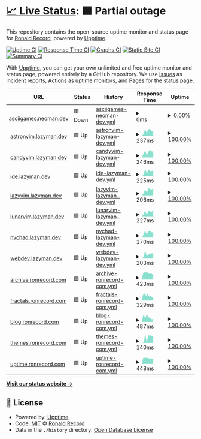 # [📈 Live Status](https://doctorfree.github.io/subdomains): <!--live status--> **🟧 Partial outage**

This repository contains the open-source uptime monitor and status page for [Ronald Record](http://ronrecord.com), powered by [Upptime](https://github.com/upptime/upptime).

[![Uptime CI](https://github.com/doctorfree/subdomains/workflows/Uptime%20CI/badge.svg)](https://github.com/doctorfree/subdomains/actions?query=workflow%3A%22Uptime+CI%22)
[![Response Time CI](https://github.com/doctorfree/subdomains/workflows/Response%20Time%20CI/badge.svg)](https://github.com/doctorfree/subdomains/actions?query=workflow%3A%22Response+Time+CI%22)
[![Graphs CI](https://github.com/doctorfree/subdomains/workflows/Graphs%20CI/badge.svg)](https://github.com/doctorfree/subdomains/actions?query=workflow%3A%22Graphs+CI%22)
[![Static Site CI](https://github.com/doctorfree/subdomains/workflows/Static%20Site%20CI/badge.svg)](https://github.com/doctorfree/subdomains/actions?query=workflow%3A%22Static+Site+CI%22)
[![Summary CI](https://github.com/doctorfree/subdomains/workflows/Summary%20CI/badge.svg)](https://github.com/doctorfree/subdomains/actions?query=workflow%3A%22Summary+CI%22)

With [Upptime](https://upptime.js.org), you can get your own unlimited and free uptime monitor and status page, powered entirely by a GitHub repository. We use [Issues](https://github.com/doctorfree/subdomains/issues) as incident reports, [Actions](https://github.com/doctorfree/subdomains/actions) as uptime monitors, and [Pages](https://doctorfree.github.io/subdomains) for the status page.

<!--start: status pages-->
<!-- This summary is generated by Upptime (https://github.com/upptime/upptime) -->
<!-- Do not edit this manually, your changes will be overwritten -->
<!-- prettier-ignore -->
| URL | Status | History | Response Time | Uptime |
| --- | ------ | ------- | ------------- | ------ |
| <img alt="" src="https://icons.duckduckgo.com/ip3/asciigames.neoman.dev.ico" height="13"> [asciigames.neoman.dev](https://asciigames.neoman.dev) | 🟥 Down | [asciigames-neoman-dev.yml](https://github.com/doctorfree/subdomains/commits/HEAD/history/asciigames-neoman-dev.yml) | <details><summary><img alt="Response time graph" src="./graphs/asciigames-neoman-dev/response-time-week.png" height="20"> 0ms</summary><br><a href="https://doctorfree.github.io/subdomains/history/asciigames-neoman-dev"><img alt="Response time 186" src="https://img.shields.io/endpoint?url=https%3A%2F%2Fraw.githubusercontent.com%2Fdoctorfree%2Fsubdomains%2FHEAD%2Fapi%2Fasciigames-neoman-dev%2Fresponse-time.json"></a><br><a href="https://doctorfree.github.io/subdomains/history/asciigames-neoman-dev"><img alt="24-hour response time 0" src="https://img.shields.io/endpoint?url=https%3A%2F%2Fraw.githubusercontent.com%2Fdoctorfree%2Fsubdomains%2FHEAD%2Fapi%2Fasciigames-neoman-dev%2Fresponse-time-day.json"></a><br><a href="https://doctorfree.github.io/subdomains/history/asciigames-neoman-dev"><img alt="7-day response time 0" src="https://img.shields.io/endpoint?url=https%3A%2F%2Fraw.githubusercontent.com%2Fdoctorfree%2Fsubdomains%2FHEAD%2Fapi%2Fasciigames-neoman-dev%2Fresponse-time-week.json"></a><br><a href="https://doctorfree.github.io/subdomains/history/asciigames-neoman-dev"><img alt="30-day response time 0" src="https://img.shields.io/endpoint?url=https%3A%2F%2Fraw.githubusercontent.com%2Fdoctorfree%2Fsubdomains%2FHEAD%2Fapi%2Fasciigames-neoman-dev%2Fresponse-time-month.json"></a><br><a href="https://doctorfree.github.io/subdomains/history/asciigames-neoman-dev"><img alt="1-year response time 186" src="https://img.shields.io/endpoint?url=https%3A%2F%2Fraw.githubusercontent.com%2Fdoctorfree%2Fsubdomains%2FHEAD%2Fapi%2Fasciigames-neoman-dev%2Fresponse-time-year.json"></a></details> | <details><summary><a href="https://doctorfree.github.io/subdomains/history/asciigames-neoman-dev">0.00%</a></summary><a href="https://doctorfree.github.io/subdomains/history/asciigames-neoman-dev"><img alt="All-time uptime 11.50%" src="https://img.shields.io/endpoint?url=https%3A%2F%2Fraw.githubusercontent.com%2Fdoctorfree%2Fsubdomains%2FHEAD%2Fapi%2Fasciigames-neoman-dev%2Fuptime.json"></a><br><a href="https://doctorfree.github.io/subdomains/history/asciigames-neoman-dev"><img alt="24-hour uptime 0.00%" src="https://img.shields.io/endpoint?url=https%3A%2F%2Fraw.githubusercontent.com%2Fdoctorfree%2Fsubdomains%2FHEAD%2Fapi%2Fasciigames-neoman-dev%2Fuptime-day.json"></a><br><a href="https://doctorfree.github.io/subdomains/history/asciigames-neoman-dev"><img alt="7-day uptime 0.00%" src="https://img.shields.io/endpoint?url=https%3A%2F%2Fraw.githubusercontent.com%2Fdoctorfree%2Fsubdomains%2FHEAD%2Fapi%2Fasciigames-neoman-dev%2Fuptime-week.json"></a><br><a href="https://doctorfree.github.io/subdomains/history/asciigames-neoman-dev"><img alt="30-day uptime 1.38%" src="https://img.shields.io/endpoint?url=https%3A%2F%2Fraw.githubusercontent.com%2Fdoctorfree%2Fsubdomains%2FHEAD%2Fapi%2Fasciigames-neoman-dev%2Fuptime-month.json"></a><br><a href="https://doctorfree.github.io/subdomains/history/asciigames-neoman-dev"><img alt="1-year uptime 11.50%" src="https://img.shields.io/endpoint?url=https%3A%2F%2Fraw.githubusercontent.com%2Fdoctorfree%2Fsubdomains%2FHEAD%2Fapi%2Fasciigames-neoman-dev%2Fuptime-year.json"></a></details>
| <img alt="" src="https://icons.duckduckgo.com/ip3/astronvim.lazyman.dev.ico" height="13"> [astronvim.lazyman.dev](https://astronvim.lazyman.dev) | 🟩 Up | [astronvim-lazyman-dev.yml](https://github.com/doctorfree/subdomains/commits/HEAD/history/astronvim-lazyman-dev.yml) | <details><summary><img alt="Response time graph" src="./graphs/astronvim-lazyman-dev/response-time-week.png" height="20"> 237ms</summary><br><a href="https://doctorfree.github.io/subdomains/history/astronvim-lazyman-dev"><img alt="Response time 188" src="https://img.shields.io/endpoint?url=https%3A%2F%2Fraw.githubusercontent.com%2Fdoctorfree%2Fsubdomains%2FHEAD%2Fapi%2Fastronvim-lazyman-dev%2Fresponse-time.json"></a><br><a href="https://doctorfree.github.io/subdomains/history/astronvim-lazyman-dev"><img alt="24-hour response time 248" src="https://img.shields.io/endpoint?url=https%3A%2F%2Fraw.githubusercontent.com%2Fdoctorfree%2Fsubdomains%2FHEAD%2Fapi%2Fastronvim-lazyman-dev%2Fresponse-time-day.json"></a><br><a href="https://doctorfree.github.io/subdomains/history/astronvim-lazyman-dev"><img alt="7-day response time 237" src="https://img.shields.io/endpoint?url=https%3A%2F%2Fraw.githubusercontent.com%2Fdoctorfree%2Fsubdomains%2FHEAD%2Fapi%2Fastronvim-lazyman-dev%2Fresponse-time-week.json"></a><br><a href="https://doctorfree.github.io/subdomains/history/astronvim-lazyman-dev"><img alt="30-day response time 197" src="https://img.shields.io/endpoint?url=https%3A%2F%2Fraw.githubusercontent.com%2Fdoctorfree%2Fsubdomains%2FHEAD%2Fapi%2Fastronvim-lazyman-dev%2Fresponse-time-month.json"></a><br><a href="https://doctorfree.github.io/subdomains/history/astronvim-lazyman-dev"><img alt="1-year response time 188" src="https://img.shields.io/endpoint?url=https%3A%2F%2Fraw.githubusercontent.com%2Fdoctorfree%2Fsubdomains%2FHEAD%2Fapi%2Fastronvim-lazyman-dev%2Fresponse-time-year.json"></a></details> | <details><summary><a href="https://doctorfree.github.io/subdomains/history/astronvim-lazyman-dev">100.00%</a></summary><a href="https://doctorfree.github.io/subdomains/history/astronvim-lazyman-dev"><img alt="All-time uptime 100.00%" src="https://img.shields.io/endpoint?url=https%3A%2F%2Fraw.githubusercontent.com%2Fdoctorfree%2Fsubdomains%2FHEAD%2Fapi%2Fastronvim-lazyman-dev%2Fuptime.json"></a><br><a href="https://doctorfree.github.io/subdomains/history/astronvim-lazyman-dev"><img alt="24-hour uptime 100.00%" src="https://img.shields.io/endpoint?url=https%3A%2F%2Fraw.githubusercontent.com%2Fdoctorfree%2Fsubdomains%2FHEAD%2Fapi%2Fastronvim-lazyman-dev%2Fuptime-day.json"></a><br><a href="https://doctorfree.github.io/subdomains/history/astronvim-lazyman-dev"><img alt="7-day uptime 100.00%" src="https://img.shields.io/endpoint?url=https%3A%2F%2Fraw.githubusercontent.com%2Fdoctorfree%2Fsubdomains%2FHEAD%2Fapi%2Fastronvim-lazyman-dev%2Fuptime-week.json"></a><br><a href="https://doctorfree.github.io/subdomains/history/astronvim-lazyman-dev"><img alt="30-day uptime 100.00%" src="https://img.shields.io/endpoint?url=https%3A%2F%2Fraw.githubusercontent.com%2Fdoctorfree%2Fsubdomains%2FHEAD%2Fapi%2Fastronvim-lazyman-dev%2Fuptime-month.json"></a><br><a href="https://doctorfree.github.io/subdomains/history/astronvim-lazyman-dev"><img alt="1-year uptime 100.00%" src="https://img.shields.io/endpoint?url=https%3A%2F%2Fraw.githubusercontent.com%2Fdoctorfree%2Fsubdomains%2FHEAD%2Fapi%2Fastronvim-lazyman-dev%2Fuptime-year.json"></a></details>
| <img alt="" src="https://icons.duckduckgo.com/ip3/candyvim.lazyman.dev.ico" height="13"> [candyvim.lazyman.dev](https://candyvim.lazyman.dev) | 🟩 Up | [candyvim-lazyman-dev.yml](https://github.com/doctorfree/subdomains/commits/HEAD/history/candyvim-lazyman-dev.yml) | <details><summary><img alt="Response time graph" src="./graphs/candyvim-lazyman-dev/response-time-week.png" height="20"> 246ms</summary><br><a href="https://doctorfree.github.io/subdomains/history/candyvim-lazyman-dev"><img alt="Response time 179" src="https://img.shields.io/endpoint?url=https%3A%2F%2Fraw.githubusercontent.com%2Fdoctorfree%2Fsubdomains%2FHEAD%2Fapi%2Fcandyvim-lazyman-dev%2Fresponse-time.json"></a><br><a href="https://doctorfree.github.io/subdomains/history/candyvim-lazyman-dev"><img alt="24-hour response time 283" src="https://img.shields.io/endpoint?url=https%3A%2F%2Fraw.githubusercontent.com%2Fdoctorfree%2Fsubdomains%2FHEAD%2Fapi%2Fcandyvim-lazyman-dev%2Fresponse-time-day.json"></a><br><a href="https://doctorfree.github.io/subdomains/history/candyvim-lazyman-dev"><img alt="7-day response time 246" src="https://img.shields.io/endpoint?url=https%3A%2F%2Fraw.githubusercontent.com%2Fdoctorfree%2Fsubdomains%2FHEAD%2Fapi%2Fcandyvim-lazyman-dev%2Fresponse-time-week.json"></a><br><a href="https://doctorfree.github.io/subdomains/history/candyvim-lazyman-dev"><img alt="30-day response time 192" src="https://img.shields.io/endpoint?url=https%3A%2F%2Fraw.githubusercontent.com%2Fdoctorfree%2Fsubdomains%2FHEAD%2Fapi%2Fcandyvim-lazyman-dev%2Fresponse-time-month.json"></a><br><a href="https://doctorfree.github.io/subdomains/history/candyvim-lazyman-dev"><img alt="1-year response time 179" src="https://img.shields.io/endpoint?url=https%3A%2F%2Fraw.githubusercontent.com%2Fdoctorfree%2Fsubdomains%2FHEAD%2Fapi%2Fcandyvim-lazyman-dev%2Fresponse-time-year.json"></a></details> | <details><summary><a href="https://doctorfree.github.io/subdomains/history/candyvim-lazyman-dev">100.00%</a></summary><a href="https://doctorfree.github.io/subdomains/history/candyvim-lazyman-dev"><img alt="All-time uptime 100.00%" src="https://img.shields.io/endpoint?url=https%3A%2F%2Fraw.githubusercontent.com%2Fdoctorfree%2Fsubdomains%2FHEAD%2Fapi%2Fcandyvim-lazyman-dev%2Fuptime.json"></a><br><a href="https://doctorfree.github.io/subdomains/history/candyvim-lazyman-dev"><img alt="24-hour uptime 100.00%" src="https://img.shields.io/endpoint?url=https%3A%2F%2Fraw.githubusercontent.com%2Fdoctorfree%2Fsubdomains%2FHEAD%2Fapi%2Fcandyvim-lazyman-dev%2Fuptime-day.json"></a><br><a href="https://doctorfree.github.io/subdomains/history/candyvim-lazyman-dev"><img alt="7-day uptime 100.00%" src="https://img.shields.io/endpoint?url=https%3A%2F%2Fraw.githubusercontent.com%2Fdoctorfree%2Fsubdomains%2FHEAD%2Fapi%2Fcandyvim-lazyman-dev%2Fuptime-week.json"></a><br><a href="https://doctorfree.github.io/subdomains/history/candyvim-lazyman-dev"><img alt="30-day uptime 100.00%" src="https://img.shields.io/endpoint?url=https%3A%2F%2Fraw.githubusercontent.com%2Fdoctorfree%2Fsubdomains%2FHEAD%2Fapi%2Fcandyvim-lazyman-dev%2Fuptime-month.json"></a><br><a href="https://doctorfree.github.io/subdomains/history/candyvim-lazyman-dev"><img alt="1-year uptime 100.00%" src="https://img.shields.io/endpoint?url=https%3A%2F%2Fraw.githubusercontent.com%2Fdoctorfree%2Fsubdomains%2FHEAD%2Fapi%2Fcandyvim-lazyman-dev%2Fuptime-year.json"></a></details>
| <img alt="" src="https://icons.duckduckgo.com/ip3/ide.lazyman.dev.ico" height="13"> [ide.lazyman.dev](https://ide.lazyman.dev) | 🟩 Up | [ide-lazyman-dev.yml](https://github.com/doctorfree/subdomains/commits/HEAD/history/ide-lazyman-dev.yml) | <details><summary><img alt="Response time graph" src="./graphs/ide-lazyman-dev/response-time-week.png" height="20"> 225ms</summary><br><a href="https://doctorfree.github.io/subdomains/history/ide-lazyman-dev"><img alt="Response time 169" src="https://img.shields.io/endpoint?url=https%3A%2F%2Fraw.githubusercontent.com%2Fdoctorfree%2Fsubdomains%2FHEAD%2Fapi%2Fide-lazyman-dev%2Fresponse-time.json"></a><br><a href="https://doctorfree.github.io/subdomains/history/ide-lazyman-dev"><img alt="24-hour response time 290" src="https://img.shields.io/endpoint?url=https%3A%2F%2Fraw.githubusercontent.com%2Fdoctorfree%2Fsubdomains%2FHEAD%2Fapi%2Fide-lazyman-dev%2Fresponse-time-day.json"></a><br><a href="https://doctorfree.github.io/subdomains/history/ide-lazyman-dev"><img alt="7-day response time 225" src="https://img.shields.io/endpoint?url=https%3A%2F%2Fraw.githubusercontent.com%2Fdoctorfree%2Fsubdomains%2FHEAD%2Fapi%2Fide-lazyman-dev%2Fresponse-time-week.json"></a><br><a href="https://doctorfree.github.io/subdomains/history/ide-lazyman-dev"><img alt="30-day response time 180" src="https://img.shields.io/endpoint?url=https%3A%2F%2Fraw.githubusercontent.com%2Fdoctorfree%2Fsubdomains%2FHEAD%2Fapi%2Fide-lazyman-dev%2Fresponse-time-month.json"></a><br><a href="https://doctorfree.github.io/subdomains/history/ide-lazyman-dev"><img alt="1-year response time 169" src="https://img.shields.io/endpoint?url=https%3A%2F%2Fraw.githubusercontent.com%2Fdoctorfree%2Fsubdomains%2FHEAD%2Fapi%2Fide-lazyman-dev%2Fresponse-time-year.json"></a></details> | <details><summary><a href="https://doctorfree.github.io/subdomains/history/ide-lazyman-dev">100.00%</a></summary><a href="https://doctorfree.github.io/subdomains/history/ide-lazyman-dev"><img alt="All-time uptime 100.00%" src="https://img.shields.io/endpoint?url=https%3A%2F%2Fraw.githubusercontent.com%2Fdoctorfree%2Fsubdomains%2FHEAD%2Fapi%2Fide-lazyman-dev%2Fuptime.json"></a><br><a href="https://doctorfree.github.io/subdomains/history/ide-lazyman-dev"><img alt="24-hour uptime 100.00%" src="https://img.shields.io/endpoint?url=https%3A%2F%2Fraw.githubusercontent.com%2Fdoctorfree%2Fsubdomains%2FHEAD%2Fapi%2Fide-lazyman-dev%2Fuptime-day.json"></a><br><a href="https://doctorfree.github.io/subdomains/history/ide-lazyman-dev"><img alt="7-day uptime 100.00%" src="https://img.shields.io/endpoint?url=https%3A%2F%2Fraw.githubusercontent.com%2Fdoctorfree%2Fsubdomains%2FHEAD%2Fapi%2Fide-lazyman-dev%2Fuptime-week.json"></a><br><a href="https://doctorfree.github.io/subdomains/history/ide-lazyman-dev"><img alt="30-day uptime 100.00%" src="https://img.shields.io/endpoint?url=https%3A%2F%2Fraw.githubusercontent.com%2Fdoctorfree%2Fsubdomains%2FHEAD%2Fapi%2Fide-lazyman-dev%2Fuptime-month.json"></a><br><a href="https://doctorfree.github.io/subdomains/history/ide-lazyman-dev"><img alt="1-year uptime 100.00%" src="https://img.shields.io/endpoint?url=https%3A%2F%2Fraw.githubusercontent.com%2Fdoctorfree%2Fsubdomains%2FHEAD%2Fapi%2Fide-lazyman-dev%2Fuptime-year.json"></a></details>
| <img alt="" src="https://icons.duckduckgo.com/ip3/lazyvim.lazyman.dev.ico" height="13"> [lazyvim.lazyman.dev](https://lazyvim.lazyman.dev) | 🟩 Up | [lazyvim-lazyman-dev.yml](https://github.com/doctorfree/subdomains/commits/HEAD/history/lazyvim-lazyman-dev.yml) | <details><summary><img alt="Response time graph" src="./graphs/lazyvim-lazyman-dev/response-time-week.png" height="20"> 206ms</summary><br><a href="https://doctorfree.github.io/subdomains/history/lazyvim-lazyman-dev"><img alt="Response time 172" src="https://img.shields.io/endpoint?url=https%3A%2F%2Fraw.githubusercontent.com%2Fdoctorfree%2Fsubdomains%2FHEAD%2Fapi%2Flazyvim-lazyman-dev%2Fresponse-time.json"></a><br><a href="https://doctorfree.github.io/subdomains/history/lazyvim-lazyman-dev"><img alt="24-hour response time 280" src="https://img.shields.io/endpoint?url=https%3A%2F%2Fraw.githubusercontent.com%2Fdoctorfree%2Fsubdomains%2FHEAD%2Fapi%2Flazyvim-lazyman-dev%2Fresponse-time-day.json"></a><br><a href="https://doctorfree.github.io/subdomains/history/lazyvim-lazyman-dev"><img alt="7-day response time 206" src="https://img.shields.io/endpoint?url=https%3A%2F%2Fraw.githubusercontent.com%2Fdoctorfree%2Fsubdomains%2FHEAD%2Fapi%2Flazyvim-lazyman-dev%2Fresponse-time-week.json"></a><br><a href="https://doctorfree.github.io/subdomains/history/lazyvim-lazyman-dev"><img alt="30-day response time 173" src="https://img.shields.io/endpoint?url=https%3A%2F%2Fraw.githubusercontent.com%2Fdoctorfree%2Fsubdomains%2FHEAD%2Fapi%2Flazyvim-lazyman-dev%2Fresponse-time-month.json"></a><br><a href="https://doctorfree.github.io/subdomains/history/lazyvim-lazyman-dev"><img alt="1-year response time 172" src="https://img.shields.io/endpoint?url=https%3A%2F%2Fraw.githubusercontent.com%2Fdoctorfree%2Fsubdomains%2FHEAD%2Fapi%2Flazyvim-lazyman-dev%2Fresponse-time-year.json"></a></details> | <details><summary><a href="https://doctorfree.github.io/subdomains/history/lazyvim-lazyman-dev">100.00%</a></summary><a href="https://doctorfree.github.io/subdomains/history/lazyvim-lazyman-dev"><img alt="All-time uptime 100.00%" src="https://img.shields.io/endpoint?url=https%3A%2F%2Fraw.githubusercontent.com%2Fdoctorfree%2Fsubdomains%2FHEAD%2Fapi%2Flazyvim-lazyman-dev%2Fuptime.json"></a><br><a href="https://doctorfree.github.io/subdomains/history/lazyvim-lazyman-dev"><img alt="24-hour uptime 100.00%" src="https://img.shields.io/endpoint?url=https%3A%2F%2Fraw.githubusercontent.com%2Fdoctorfree%2Fsubdomains%2FHEAD%2Fapi%2Flazyvim-lazyman-dev%2Fuptime-day.json"></a><br><a href="https://doctorfree.github.io/subdomains/history/lazyvim-lazyman-dev"><img alt="7-day uptime 100.00%" src="https://img.shields.io/endpoint?url=https%3A%2F%2Fraw.githubusercontent.com%2Fdoctorfree%2Fsubdomains%2FHEAD%2Fapi%2Flazyvim-lazyman-dev%2Fuptime-week.json"></a><br><a href="https://doctorfree.github.io/subdomains/history/lazyvim-lazyman-dev"><img alt="30-day uptime 100.00%" src="https://img.shields.io/endpoint?url=https%3A%2F%2Fraw.githubusercontent.com%2Fdoctorfree%2Fsubdomains%2FHEAD%2Fapi%2Flazyvim-lazyman-dev%2Fuptime-month.json"></a><br><a href="https://doctorfree.github.io/subdomains/history/lazyvim-lazyman-dev"><img alt="1-year uptime 100.00%" src="https://img.shields.io/endpoint?url=https%3A%2F%2Fraw.githubusercontent.com%2Fdoctorfree%2Fsubdomains%2FHEAD%2Fapi%2Flazyvim-lazyman-dev%2Fuptime-year.json"></a></details>
| <img alt="" src="https://icons.duckduckgo.com/ip3/lunarvim.lazyman.dev.ico" height="13"> [lunarvim.lazyman.dev](https://lunarvim.lazyman.dev) | 🟩 Up | [lunarvim-lazyman-dev.yml](https://github.com/doctorfree/subdomains/commits/HEAD/history/lunarvim-lazyman-dev.yml) | <details><summary><img alt="Response time graph" src="./graphs/lunarvim-lazyman-dev/response-time-week.png" height="20"> 227ms</summary><br><a href="https://doctorfree.github.io/subdomains/history/lunarvim-lazyman-dev"><img alt="Response time 152" src="https://img.shields.io/endpoint?url=https%3A%2F%2Fraw.githubusercontent.com%2Fdoctorfree%2Fsubdomains%2FHEAD%2Fapi%2Flunarvim-lazyman-dev%2Fresponse-time.json"></a><br><a href="https://doctorfree.github.io/subdomains/history/lunarvim-lazyman-dev"><img alt="24-hour response time 361" src="https://img.shields.io/endpoint?url=https%3A%2F%2Fraw.githubusercontent.com%2Fdoctorfree%2Fsubdomains%2FHEAD%2Fapi%2Flunarvim-lazyman-dev%2Fresponse-time-day.json"></a><br><a href="https://doctorfree.github.io/subdomains/history/lunarvim-lazyman-dev"><img alt="7-day response time 227" src="https://img.shields.io/endpoint?url=https%3A%2F%2Fraw.githubusercontent.com%2Fdoctorfree%2Fsubdomains%2FHEAD%2Fapi%2Flunarvim-lazyman-dev%2Fresponse-time-week.json"></a><br><a href="https://doctorfree.github.io/subdomains/history/lunarvim-lazyman-dev"><img alt="30-day response time 176" src="https://img.shields.io/endpoint?url=https%3A%2F%2Fraw.githubusercontent.com%2Fdoctorfree%2Fsubdomains%2FHEAD%2Fapi%2Flunarvim-lazyman-dev%2Fresponse-time-month.json"></a><br><a href="https://doctorfree.github.io/subdomains/history/lunarvim-lazyman-dev"><img alt="1-year response time 152" src="https://img.shields.io/endpoint?url=https%3A%2F%2Fraw.githubusercontent.com%2Fdoctorfree%2Fsubdomains%2FHEAD%2Fapi%2Flunarvim-lazyman-dev%2Fresponse-time-year.json"></a></details> | <details><summary><a href="https://doctorfree.github.io/subdomains/history/lunarvim-lazyman-dev">100.00%</a></summary><a href="https://doctorfree.github.io/subdomains/history/lunarvim-lazyman-dev"><img alt="All-time uptime 100.00%" src="https://img.shields.io/endpoint?url=https%3A%2F%2Fraw.githubusercontent.com%2Fdoctorfree%2Fsubdomains%2FHEAD%2Fapi%2Flunarvim-lazyman-dev%2Fuptime.json"></a><br><a href="https://doctorfree.github.io/subdomains/history/lunarvim-lazyman-dev"><img alt="24-hour uptime 100.00%" src="https://img.shields.io/endpoint?url=https%3A%2F%2Fraw.githubusercontent.com%2Fdoctorfree%2Fsubdomains%2FHEAD%2Fapi%2Flunarvim-lazyman-dev%2Fuptime-day.json"></a><br><a href="https://doctorfree.github.io/subdomains/history/lunarvim-lazyman-dev"><img alt="7-day uptime 100.00%" src="https://img.shields.io/endpoint?url=https%3A%2F%2Fraw.githubusercontent.com%2Fdoctorfree%2Fsubdomains%2FHEAD%2Fapi%2Flunarvim-lazyman-dev%2Fuptime-week.json"></a><br><a href="https://doctorfree.github.io/subdomains/history/lunarvim-lazyman-dev"><img alt="30-day uptime 100.00%" src="https://img.shields.io/endpoint?url=https%3A%2F%2Fraw.githubusercontent.com%2Fdoctorfree%2Fsubdomains%2FHEAD%2Fapi%2Flunarvim-lazyman-dev%2Fuptime-month.json"></a><br><a href="https://doctorfree.github.io/subdomains/history/lunarvim-lazyman-dev"><img alt="1-year uptime 100.00%" src="https://img.shields.io/endpoint?url=https%3A%2F%2Fraw.githubusercontent.com%2Fdoctorfree%2Fsubdomains%2FHEAD%2Fapi%2Flunarvim-lazyman-dev%2Fuptime-year.json"></a></details>
| <img alt="" src="https://icons.duckduckgo.com/ip3/nvchad.lazyman.dev.ico" height="13"> [nvchad.lazyman.dev](https://nvchad.lazyman.dev) | 🟩 Up | [nvchad-lazyman-dev.yml](https://github.com/doctorfree/subdomains/commits/HEAD/history/nvchad-lazyman-dev.yml) | <details><summary><img alt="Response time graph" src="./graphs/nvchad-lazyman-dev/response-time-week.png" height="20"> 170ms</summary><br><a href="https://doctorfree.github.io/subdomains/history/nvchad-lazyman-dev"><img alt="Response time 154" src="https://img.shields.io/endpoint?url=https%3A%2F%2Fraw.githubusercontent.com%2Fdoctorfree%2Fsubdomains%2FHEAD%2Fapi%2Fnvchad-lazyman-dev%2Fresponse-time.json"></a><br><a href="https://doctorfree.github.io/subdomains/history/nvchad-lazyman-dev"><img alt="24-hour response time 182" src="https://img.shields.io/endpoint?url=https%3A%2F%2Fraw.githubusercontent.com%2Fdoctorfree%2Fsubdomains%2FHEAD%2Fapi%2Fnvchad-lazyman-dev%2Fresponse-time-day.json"></a><br><a href="https://doctorfree.github.io/subdomains/history/nvchad-lazyman-dev"><img alt="7-day response time 170" src="https://img.shields.io/endpoint?url=https%3A%2F%2Fraw.githubusercontent.com%2Fdoctorfree%2Fsubdomains%2FHEAD%2Fapi%2Fnvchad-lazyman-dev%2Fresponse-time-week.json"></a><br><a href="https://doctorfree.github.io/subdomains/history/nvchad-lazyman-dev"><img alt="30-day response time 167" src="https://img.shields.io/endpoint?url=https%3A%2F%2Fraw.githubusercontent.com%2Fdoctorfree%2Fsubdomains%2FHEAD%2Fapi%2Fnvchad-lazyman-dev%2Fresponse-time-month.json"></a><br><a href="https://doctorfree.github.io/subdomains/history/nvchad-lazyman-dev"><img alt="1-year response time 154" src="https://img.shields.io/endpoint?url=https%3A%2F%2Fraw.githubusercontent.com%2Fdoctorfree%2Fsubdomains%2FHEAD%2Fapi%2Fnvchad-lazyman-dev%2Fresponse-time-year.json"></a></details> | <details><summary><a href="https://doctorfree.github.io/subdomains/history/nvchad-lazyman-dev">100.00%</a></summary><a href="https://doctorfree.github.io/subdomains/history/nvchad-lazyman-dev"><img alt="All-time uptime 100.00%" src="https://img.shields.io/endpoint?url=https%3A%2F%2Fraw.githubusercontent.com%2Fdoctorfree%2Fsubdomains%2FHEAD%2Fapi%2Fnvchad-lazyman-dev%2Fuptime.json"></a><br><a href="https://doctorfree.github.io/subdomains/history/nvchad-lazyman-dev"><img alt="24-hour uptime 100.00%" src="https://img.shields.io/endpoint?url=https%3A%2F%2Fraw.githubusercontent.com%2Fdoctorfree%2Fsubdomains%2FHEAD%2Fapi%2Fnvchad-lazyman-dev%2Fuptime-day.json"></a><br><a href="https://doctorfree.github.io/subdomains/history/nvchad-lazyman-dev"><img alt="7-day uptime 100.00%" src="https://img.shields.io/endpoint?url=https%3A%2F%2Fraw.githubusercontent.com%2Fdoctorfree%2Fsubdomains%2FHEAD%2Fapi%2Fnvchad-lazyman-dev%2Fuptime-week.json"></a><br><a href="https://doctorfree.github.io/subdomains/history/nvchad-lazyman-dev"><img alt="30-day uptime 100.00%" src="https://img.shields.io/endpoint?url=https%3A%2F%2Fraw.githubusercontent.com%2Fdoctorfree%2Fsubdomains%2FHEAD%2Fapi%2Fnvchad-lazyman-dev%2Fuptime-month.json"></a><br><a href="https://doctorfree.github.io/subdomains/history/nvchad-lazyman-dev"><img alt="1-year uptime 100.00%" src="https://img.shields.io/endpoint?url=https%3A%2F%2Fraw.githubusercontent.com%2Fdoctorfree%2Fsubdomains%2FHEAD%2Fapi%2Fnvchad-lazyman-dev%2Fuptime-year.json"></a></details>
| <img alt="" src="https://icons.duckduckgo.com/ip3/webdev.lazyman.dev.ico" height="13"> [webdev.lazyman.dev](https://webdev.lazyman.dev) | 🟩 Up | [webdev-lazyman-dev.yml](https://github.com/doctorfree/subdomains/commits/HEAD/history/webdev-lazyman-dev.yml) | <details><summary><img alt="Response time graph" src="./graphs/webdev-lazyman-dev/response-time-week.png" height="20"> 203ms</summary><br><a href="https://doctorfree.github.io/subdomains/history/webdev-lazyman-dev"><img alt="Response time 145" src="https://img.shields.io/endpoint?url=https%3A%2F%2Fraw.githubusercontent.com%2Fdoctorfree%2Fsubdomains%2FHEAD%2Fapi%2Fwebdev-lazyman-dev%2Fresponse-time.json"></a><br><a href="https://doctorfree.github.io/subdomains/history/webdev-lazyman-dev"><img alt="24-hour response time 233" src="https://img.shields.io/endpoint?url=https%3A%2F%2Fraw.githubusercontent.com%2Fdoctorfree%2Fsubdomains%2FHEAD%2Fapi%2Fwebdev-lazyman-dev%2Fresponse-time-day.json"></a><br><a href="https://doctorfree.github.io/subdomains/history/webdev-lazyman-dev"><img alt="7-day response time 203" src="https://img.shields.io/endpoint?url=https%3A%2F%2Fraw.githubusercontent.com%2Fdoctorfree%2Fsubdomains%2FHEAD%2Fapi%2Fwebdev-lazyman-dev%2Fresponse-time-week.json"></a><br><a href="https://doctorfree.github.io/subdomains/history/webdev-lazyman-dev"><img alt="30-day response time 170" src="https://img.shields.io/endpoint?url=https%3A%2F%2Fraw.githubusercontent.com%2Fdoctorfree%2Fsubdomains%2FHEAD%2Fapi%2Fwebdev-lazyman-dev%2Fresponse-time-month.json"></a><br><a href="https://doctorfree.github.io/subdomains/history/webdev-lazyman-dev"><img alt="1-year response time 145" src="https://img.shields.io/endpoint?url=https%3A%2F%2Fraw.githubusercontent.com%2Fdoctorfree%2Fsubdomains%2FHEAD%2Fapi%2Fwebdev-lazyman-dev%2Fresponse-time-year.json"></a></details> | <details><summary><a href="https://doctorfree.github.io/subdomains/history/webdev-lazyman-dev">100.00%</a></summary><a href="https://doctorfree.github.io/subdomains/history/webdev-lazyman-dev"><img alt="All-time uptime 100.00%" src="https://img.shields.io/endpoint?url=https%3A%2F%2Fraw.githubusercontent.com%2Fdoctorfree%2Fsubdomains%2FHEAD%2Fapi%2Fwebdev-lazyman-dev%2Fuptime.json"></a><br><a href="https://doctorfree.github.io/subdomains/history/webdev-lazyman-dev"><img alt="24-hour uptime 100.00%" src="https://img.shields.io/endpoint?url=https%3A%2F%2Fraw.githubusercontent.com%2Fdoctorfree%2Fsubdomains%2FHEAD%2Fapi%2Fwebdev-lazyman-dev%2Fuptime-day.json"></a><br><a href="https://doctorfree.github.io/subdomains/history/webdev-lazyman-dev"><img alt="7-day uptime 100.00%" src="https://img.shields.io/endpoint?url=https%3A%2F%2Fraw.githubusercontent.com%2Fdoctorfree%2Fsubdomains%2FHEAD%2Fapi%2Fwebdev-lazyman-dev%2Fuptime-week.json"></a><br><a href="https://doctorfree.github.io/subdomains/history/webdev-lazyman-dev"><img alt="30-day uptime 100.00%" src="https://img.shields.io/endpoint?url=https%3A%2F%2Fraw.githubusercontent.com%2Fdoctorfree%2Fsubdomains%2FHEAD%2Fapi%2Fwebdev-lazyman-dev%2Fuptime-month.json"></a><br><a href="https://doctorfree.github.io/subdomains/history/webdev-lazyman-dev"><img alt="1-year uptime 100.00%" src="https://img.shields.io/endpoint?url=https%3A%2F%2Fraw.githubusercontent.com%2Fdoctorfree%2Fsubdomains%2FHEAD%2Fapi%2Fwebdev-lazyman-dev%2Fuptime-year.json"></a></details>
| <img alt="" src="https://icons.duckduckgo.com/ip3/archive.ronrecord.com.ico" height="13"> [archive.ronrecord.com](https://archive.ronrecord.com) | 🟩 Up | [archive-ronrecord-com.yml](https://github.com/doctorfree/subdomains/commits/HEAD/history/archive-ronrecord-com.yml) | <details><summary><img alt="Response time graph" src="./graphs/archive-ronrecord-com/response-time-week.png" height="20"> 423ms</summary><br><a href="https://doctorfree.github.io/subdomains/history/archive-ronrecord-com"><img alt="Response time 311" src="https://img.shields.io/endpoint?url=https%3A%2F%2Fraw.githubusercontent.com%2Fdoctorfree%2Fsubdomains%2FHEAD%2Fapi%2Farchive-ronrecord-com%2Fresponse-time.json"></a><br><a href="https://doctorfree.github.io/subdomains/history/archive-ronrecord-com"><img alt="24-hour response time 333" src="https://img.shields.io/endpoint?url=https%3A%2F%2Fraw.githubusercontent.com%2Fdoctorfree%2Fsubdomains%2FHEAD%2Fapi%2Farchive-ronrecord-com%2Fresponse-time-day.json"></a><br><a href="https://doctorfree.github.io/subdomains/history/archive-ronrecord-com"><img alt="7-day response time 423" src="https://img.shields.io/endpoint?url=https%3A%2F%2Fraw.githubusercontent.com%2Fdoctorfree%2Fsubdomains%2FHEAD%2Fapi%2Farchive-ronrecord-com%2Fresponse-time-week.json"></a><br><a href="https://doctorfree.github.io/subdomains/history/archive-ronrecord-com"><img alt="30-day response time 351" src="https://img.shields.io/endpoint?url=https%3A%2F%2Fraw.githubusercontent.com%2Fdoctorfree%2Fsubdomains%2FHEAD%2Fapi%2Farchive-ronrecord-com%2Fresponse-time-month.json"></a><br><a href="https://doctorfree.github.io/subdomains/history/archive-ronrecord-com"><img alt="1-year response time 311" src="https://img.shields.io/endpoint?url=https%3A%2F%2Fraw.githubusercontent.com%2Fdoctorfree%2Fsubdomains%2FHEAD%2Fapi%2Farchive-ronrecord-com%2Fresponse-time-year.json"></a></details> | <details><summary><a href="https://doctorfree.github.io/subdomains/history/archive-ronrecord-com">100.00%</a></summary><a href="https://doctorfree.github.io/subdomains/history/archive-ronrecord-com"><img alt="All-time uptime 100.00%" src="https://img.shields.io/endpoint?url=https%3A%2F%2Fraw.githubusercontent.com%2Fdoctorfree%2Fsubdomains%2FHEAD%2Fapi%2Farchive-ronrecord-com%2Fuptime.json"></a><br><a href="https://doctorfree.github.io/subdomains/history/archive-ronrecord-com"><img alt="24-hour uptime 100.00%" src="https://img.shields.io/endpoint?url=https%3A%2F%2Fraw.githubusercontent.com%2Fdoctorfree%2Fsubdomains%2FHEAD%2Fapi%2Farchive-ronrecord-com%2Fuptime-day.json"></a><br><a href="https://doctorfree.github.io/subdomains/history/archive-ronrecord-com"><img alt="7-day uptime 100.00%" src="https://img.shields.io/endpoint?url=https%3A%2F%2Fraw.githubusercontent.com%2Fdoctorfree%2Fsubdomains%2FHEAD%2Fapi%2Farchive-ronrecord-com%2Fuptime-week.json"></a><br><a href="https://doctorfree.github.io/subdomains/history/archive-ronrecord-com"><img alt="30-day uptime 100.00%" src="https://img.shields.io/endpoint?url=https%3A%2F%2Fraw.githubusercontent.com%2Fdoctorfree%2Fsubdomains%2FHEAD%2Fapi%2Farchive-ronrecord-com%2Fuptime-month.json"></a><br><a href="https://doctorfree.github.io/subdomains/history/archive-ronrecord-com"><img alt="1-year uptime 100.00%" src="https://img.shields.io/endpoint?url=https%3A%2F%2Fraw.githubusercontent.com%2Fdoctorfree%2Fsubdomains%2FHEAD%2Fapi%2Farchive-ronrecord-com%2Fuptime-year.json"></a></details>
| <img alt="" src="https://icons.duckduckgo.com/ip3/fractals.ronrecord.com.ico" height="13"> [fractals.ronrecord.com](https://fractals.ronrecord.com) | 🟩 Up | [fractals-ronrecord-com.yml](https://github.com/doctorfree/subdomains/commits/HEAD/history/fractals-ronrecord-com.yml) | <details><summary><img alt="Response time graph" src="./graphs/fractals-ronrecord-com/response-time-week.png" height="20"> 329ms</summary><br><a href="https://doctorfree.github.io/subdomains/history/fractals-ronrecord-com"><img alt="Response time 225" src="https://img.shields.io/endpoint?url=https%3A%2F%2Fraw.githubusercontent.com%2Fdoctorfree%2Fsubdomains%2FHEAD%2Fapi%2Ffractals-ronrecord-com%2Fresponse-time.json"></a><br><a href="https://doctorfree.github.io/subdomains/history/fractals-ronrecord-com"><img alt="24-hour response time 230" src="https://img.shields.io/endpoint?url=https%3A%2F%2Fraw.githubusercontent.com%2Fdoctorfree%2Fsubdomains%2FHEAD%2Fapi%2Ffractals-ronrecord-com%2Fresponse-time-day.json"></a><br><a href="https://doctorfree.github.io/subdomains/history/fractals-ronrecord-com"><img alt="7-day response time 329" src="https://img.shields.io/endpoint?url=https%3A%2F%2Fraw.githubusercontent.com%2Fdoctorfree%2Fsubdomains%2FHEAD%2Fapi%2Ffractals-ronrecord-com%2Fresponse-time-week.json"></a><br><a href="https://doctorfree.github.io/subdomains/history/fractals-ronrecord-com"><img alt="30-day response time 251" src="https://img.shields.io/endpoint?url=https%3A%2F%2Fraw.githubusercontent.com%2Fdoctorfree%2Fsubdomains%2FHEAD%2Fapi%2Ffractals-ronrecord-com%2Fresponse-time-month.json"></a><br><a href="https://doctorfree.github.io/subdomains/history/fractals-ronrecord-com"><img alt="1-year response time 225" src="https://img.shields.io/endpoint?url=https%3A%2F%2Fraw.githubusercontent.com%2Fdoctorfree%2Fsubdomains%2FHEAD%2Fapi%2Ffractals-ronrecord-com%2Fresponse-time-year.json"></a></details> | <details><summary><a href="https://doctorfree.github.io/subdomains/history/fractals-ronrecord-com">100.00%</a></summary><a href="https://doctorfree.github.io/subdomains/history/fractals-ronrecord-com"><img alt="All-time uptime 100.00%" src="https://img.shields.io/endpoint?url=https%3A%2F%2Fraw.githubusercontent.com%2Fdoctorfree%2Fsubdomains%2FHEAD%2Fapi%2Ffractals-ronrecord-com%2Fuptime.json"></a><br><a href="https://doctorfree.github.io/subdomains/history/fractals-ronrecord-com"><img alt="24-hour uptime 100.00%" src="https://img.shields.io/endpoint?url=https%3A%2F%2Fraw.githubusercontent.com%2Fdoctorfree%2Fsubdomains%2FHEAD%2Fapi%2Ffractals-ronrecord-com%2Fuptime-day.json"></a><br><a href="https://doctorfree.github.io/subdomains/history/fractals-ronrecord-com"><img alt="7-day uptime 100.00%" src="https://img.shields.io/endpoint?url=https%3A%2F%2Fraw.githubusercontent.com%2Fdoctorfree%2Fsubdomains%2FHEAD%2Fapi%2Ffractals-ronrecord-com%2Fuptime-week.json"></a><br><a href="https://doctorfree.github.io/subdomains/history/fractals-ronrecord-com"><img alt="30-day uptime 100.00%" src="https://img.shields.io/endpoint?url=https%3A%2F%2Fraw.githubusercontent.com%2Fdoctorfree%2Fsubdomains%2FHEAD%2Fapi%2Ffractals-ronrecord-com%2Fuptime-month.json"></a><br><a href="https://doctorfree.github.io/subdomains/history/fractals-ronrecord-com"><img alt="1-year uptime 100.00%" src="https://img.shields.io/endpoint?url=https%3A%2F%2Fraw.githubusercontent.com%2Fdoctorfree%2Fsubdomains%2FHEAD%2Fapi%2Ffractals-ronrecord-com%2Fuptime-year.json"></a></details>
| <img alt="" src="https://icons.duckduckgo.com/ip3/blog.ronrecord.com.ico" height="13"> [blog.ronrecord.com](https://blog.ronrecord.com) | 🟩 Up | [blog-ronrecord-com.yml](https://github.com/doctorfree/subdomains/commits/HEAD/history/blog-ronrecord-com.yml) | <details><summary><img alt="Response time graph" src="./graphs/blog-ronrecord-com/response-time-week.png" height="20"> 487ms</summary><br><a href="https://doctorfree.github.io/subdomains/history/blog-ronrecord-com"><img alt="Response time 383" src="https://img.shields.io/endpoint?url=https%3A%2F%2Fraw.githubusercontent.com%2Fdoctorfree%2Fsubdomains%2FHEAD%2Fapi%2Fblog-ronrecord-com%2Fresponse-time.json"></a><br><a href="https://doctorfree.github.io/subdomains/history/blog-ronrecord-com"><img alt="24-hour response time 334" src="https://img.shields.io/endpoint?url=https%3A%2F%2Fraw.githubusercontent.com%2Fdoctorfree%2Fsubdomains%2FHEAD%2Fapi%2Fblog-ronrecord-com%2Fresponse-time-day.json"></a><br><a href="https://doctorfree.github.io/subdomains/history/blog-ronrecord-com"><img alt="7-day response time 487" src="https://img.shields.io/endpoint?url=https%3A%2F%2Fraw.githubusercontent.com%2Fdoctorfree%2Fsubdomains%2FHEAD%2Fapi%2Fblog-ronrecord-com%2Fresponse-time-week.json"></a><br><a href="https://doctorfree.github.io/subdomains/history/blog-ronrecord-com"><img alt="30-day response time 382" src="https://img.shields.io/endpoint?url=https%3A%2F%2Fraw.githubusercontent.com%2Fdoctorfree%2Fsubdomains%2FHEAD%2Fapi%2Fblog-ronrecord-com%2Fresponse-time-month.json"></a><br><a href="https://doctorfree.github.io/subdomains/history/blog-ronrecord-com"><img alt="1-year response time 383" src="https://img.shields.io/endpoint?url=https%3A%2F%2Fraw.githubusercontent.com%2Fdoctorfree%2Fsubdomains%2FHEAD%2Fapi%2Fblog-ronrecord-com%2Fresponse-time-year.json"></a></details> | <details><summary><a href="https://doctorfree.github.io/subdomains/history/blog-ronrecord-com">100.00%</a></summary><a href="https://doctorfree.github.io/subdomains/history/blog-ronrecord-com"><img alt="All-time uptime 100.00%" src="https://img.shields.io/endpoint?url=https%3A%2F%2Fraw.githubusercontent.com%2Fdoctorfree%2Fsubdomains%2FHEAD%2Fapi%2Fblog-ronrecord-com%2Fuptime.json"></a><br><a href="https://doctorfree.github.io/subdomains/history/blog-ronrecord-com"><img alt="24-hour uptime 100.00%" src="https://img.shields.io/endpoint?url=https%3A%2F%2Fraw.githubusercontent.com%2Fdoctorfree%2Fsubdomains%2FHEAD%2Fapi%2Fblog-ronrecord-com%2Fuptime-day.json"></a><br><a href="https://doctorfree.github.io/subdomains/history/blog-ronrecord-com"><img alt="7-day uptime 100.00%" src="https://img.shields.io/endpoint?url=https%3A%2F%2Fraw.githubusercontent.com%2Fdoctorfree%2Fsubdomains%2FHEAD%2Fapi%2Fblog-ronrecord-com%2Fuptime-week.json"></a><br><a href="https://doctorfree.github.io/subdomains/history/blog-ronrecord-com"><img alt="30-day uptime 100.00%" src="https://img.shields.io/endpoint?url=https%3A%2F%2Fraw.githubusercontent.com%2Fdoctorfree%2Fsubdomains%2FHEAD%2Fapi%2Fblog-ronrecord-com%2Fuptime-month.json"></a><br><a href="https://doctorfree.github.io/subdomains/history/blog-ronrecord-com"><img alt="1-year uptime 100.00%" src="https://img.shields.io/endpoint?url=https%3A%2F%2Fraw.githubusercontent.com%2Fdoctorfree%2Fsubdomains%2FHEAD%2Fapi%2Fblog-ronrecord-com%2Fuptime-year.json"></a></details>
| <img alt="" src="https://raw.githubusercontent.com/doctorfree/subdomains/master/assets/dummy.ico" height="13"> [themes.ronrecord.com](https://doctorfree.github.io/google-chrome-themes) | 🟩 Up | [themes-ronrecord-com.yml](https://github.com/doctorfree/subdomains/commits/HEAD/history/themes-ronrecord-com.yml) | <details><summary><img alt="Response time graph" src="./graphs/themes-ronrecord-com/response-time-week.png" height="20"> 140ms</summary><br><a href="https://doctorfree.github.io/subdomains/history/themes-ronrecord-com"><img alt="Response time 91" src="https://img.shields.io/endpoint?url=https%3A%2F%2Fraw.githubusercontent.com%2Fdoctorfree%2Fsubdomains%2FHEAD%2Fapi%2Fthemes-ronrecord-com%2Fresponse-time.json"></a><br><a href="https://doctorfree.github.io/subdomains/history/themes-ronrecord-com"><img alt="24-hour response time 177" src="https://img.shields.io/endpoint?url=https%3A%2F%2Fraw.githubusercontent.com%2Fdoctorfree%2Fsubdomains%2FHEAD%2Fapi%2Fthemes-ronrecord-com%2Fresponse-time-day.json"></a><br><a href="https://doctorfree.github.io/subdomains/history/themes-ronrecord-com"><img alt="7-day response time 140" src="https://img.shields.io/endpoint?url=https%3A%2F%2Fraw.githubusercontent.com%2Fdoctorfree%2Fsubdomains%2FHEAD%2Fapi%2Fthemes-ronrecord-com%2Fresponse-time-week.json"></a><br><a href="https://doctorfree.github.io/subdomains/history/themes-ronrecord-com"><img alt="30-day response time 110" src="https://img.shields.io/endpoint?url=https%3A%2F%2Fraw.githubusercontent.com%2Fdoctorfree%2Fsubdomains%2FHEAD%2Fapi%2Fthemes-ronrecord-com%2Fresponse-time-month.json"></a><br><a href="https://doctorfree.github.io/subdomains/history/themes-ronrecord-com"><img alt="1-year response time 91" src="https://img.shields.io/endpoint?url=https%3A%2F%2Fraw.githubusercontent.com%2Fdoctorfree%2Fsubdomains%2FHEAD%2Fapi%2Fthemes-ronrecord-com%2Fresponse-time-year.json"></a></details> | <details><summary><a href="https://doctorfree.github.io/subdomains/history/themes-ronrecord-com">100.00%</a></summary><a href="https://doctorfree.github.io/subdomains/history/themes-ronrecord-com"><img alt="All-time uptime 100.00%" src="https://img.shields.io/endpoint?url=https%3A%2F%2Fraw.githubusercontent.com%2Fdoctorfree%2Fsubdomains%2FHEAD%2Fapi%2Fthemes-ronrecord-com%2Fuptime.json"></a><br><a href="https://doctorfree.github.io/subdomains/history/themes-ronrecord-com"><img alt="24-hour uptime 100.00%" src="https://img.shields.io/endpoint?url=https%3A%2F%2Fraw.githubusercontent.com%2Fdoctorfree%2Fsubdomains%2FHEAD%2Fapi%2Fthemes-ronrecord-com%2Fuptime-day.json"></a><br><a href="https://doctorfree.github.io/subdomains/history/themes-ronrecord-com"><img alt="7-day uptime 100.00%" src="https://img.shields.io/endpoint?url=https%3A%2F%2Fraw.githubusercontent.com%2Fdoctorfree%2Fsubdomains%2FHEAD%2Fapi%2Fthemes-ronrecord-com%2Fuptime-week.json"></a><br><a href="https://doctorfree.github.io/subdomains/history/themes-ronrecord-com"><img alt="30-day uptime 100.00%" src="https://img.shields.io/endpoint?url=https%3A%2F%2Fraw.githubusercontent.com%2Fdoctorfree%2Fsubdomains%2FHEAD%2Fapi%2Fthemes-ronrecord-com%2Fuptime-month.json"></a><br><a href="https://doctorfree.github.io/subdomains/history/themes-ronrecord-com"><img alt="1-year uptime 100.00%" src="https://img.shields.io/endpoint?url=https%3A%2F%2Fraw.githubusercontent.com%2Fdoctorfree%2Fsubdomains%2FHEAD%2Fapi%2Fthemes-ronrecord-com%2Fuptime-year.json"></a></details>
| <img alt="" src="https://raw.githubusercontent.com/doctorfree/subdomains/master/assets/dummy.ico" height="13"> [uptime.ronrecord.com](https://uptime.ronrecord.com) | 🟩 Up | [uptime-ronrecord-com.yml](https://github.com/doctorfree/subdomains/commits/HEAD/history/uptime-ronrecord-com.yml) | <details><summary><img alt="Response time graph" src="./graphs/uptime-ronrecord-com/response-time-week.png" height="20"> 448ms</summary><br><a href="https://doctorfree.github.io/subdomains/history/uptime-ronrecord-com"><img alt="Response time 305" src="https://img.shields.io/endpoint?url=https%3A%2F%2Fraw.githubusercontent.com%2Fdoctorfree%2Fsubdomains%2FHEAD%2Fapi%2Fuptime-ronrecord-com%2Fresponse-time.json"></a><br><a href="https://doctorfree.github.io/subdomains/history/uptime-ronrecord-com"><img alt="24-hour response time 402" src="https://img.shields.io/endpoint?url=https%3A%2F%2Fraw.githubusercontent.com%2Fdoctorfree%2Fsubdomains%2FHEAD%2Fapi%2Fuptime-ronrecord-com%2Fresponse-time-day.json"></a><br><a href="https://doctorfree.github.io/subdomains/history/uptime-ronrecord-com"><img alt="7-day response time 448" src="https://img.shields.io/endpoint?url=https%3A%2F%2Fraw.githubusercontent.com%2Fdoctorfree%2Fsubdomains%2FHEAD%2Fapi%2Fuptime-ronrecord-com%2Fresponse-time-week.json"></a><br><a href="https://doctorfree.github.io/subdomains/history/uptime-ronrecord-com"><img alt="30-day response time 344" src="https://img.shields.io/endpoint?url=https%3A%2F%2Fraw.githubusercontent.com%2Fdoctorfree%2Fsubdomains%2FHEAD%2Fapi%2Fuptime-ronrecord-com%2Fresponse-time-month.json"></a><br><a href="https://doctorfree.github.io/subdomains/history/uptime-ronrecord-com"><img alt="1-year response time 305" src="https://img.shields.io/endpoint?url=https%3A%2F%2Fraw.githubusercontent.com%2Fdoctorfree%2Fsubdomains%2FHEAD%2Fapi%2Fuptime-ronrecord-com%2Fresponse-time-year.json"></a></details> | <details><summary><a href="https://doctorfree.github.io/subdomains/history/uptime-ronrecord-com">100.00%</a></summary><a href="https://doctorfree.github.io/subdomains/history/uptime-ronrecord-com"><img alt="All-time uptime 100.00%" src="https://img.shields.io/endpoint?url=https%3A%2F%2Fraw.githubusercontent.com%2Fdoctorfree%2Fsubdomains%2FHEAD%2Fapi%2Fuptime-ronrecord-com%2Fuptime.json"></a><br><a href="https://doctorfree.github.io/subdomains/history/uptime-ronrecord-com"><img alt="24-hour uptime 100.00%" src="https://img.shields.io/endpoint?url=https%3A%2F%2Fraw.githubusercontent.com%2Fdoctorfree%2Fsubdomains%2FHEAD%2Fapi%2Fuptime-ronrecord-com%2Fuptime-day.json"></a><br><a href="https://doctorfree.github.io/subdomains/history/uptime-ronrecord-com"><img alt="7-day uptime 100.00%" src="https://img.shields.io/endpoint?url=https%3A%2F%2Fraw.githubusercontent.com%2Fdoctorfree%2Fsubdomains%2FHEAD%2Fapi%2Fuptime-ronrecord-com%2Fuptime-week.json"></a><br><a href="https://doctorfree.github.io/subdomains/history/uptime-ronrecord-com"><img alt="30-day uptime 100.00%" src="https://img.shields.io/endpoint?url=https%3A%2F%2Fraw.githubusercontent.com%2Fdoctorfree%2Fsubdomains%2FHEAD%2Fapi%2Fuptime-ronrecord-com%2Fuptime-month.json"></a><br><a href="https://doctorfree.github.io/subdomains/history/uptime-ronrecord-com"><img alt="1-year uptime 100.00%" src="https://img.shields.io/endpoint?url=https%3A%2F%2Fraw.githubusercontent.com%2Fdoctorfree%2Fsubdomains%2FHEAD%2Fapi%2Fuptime-ronrecord-com%2Fuptime-year.json"></a></details>

<!--end: status pages-->

[**Visit our status website →**](https://doctorfree.github.io/subdomains)

## 📄 License

- Powered by: [Upptime](https://github.com/upptime/upptime)
- Code: [MIT](./LICENSE) © [Ronald Record](http://ronrecord.com)
- Data in the `./history` directory: [Open Database License](https://opendatacommons.org/licenses/odbl/1-0/)
